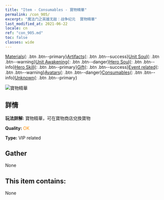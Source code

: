 ```yaml
---
title: "Item - Consumables - 寶物精華"
permalink: /con_905/
excerpt: "魔法门之英雄无敌：战争纪元  寶物精華"
last_modified_at: 2021-06-22
locale: cn
ref: "con_905.md"
toc: false
classes: wide
---
```

 [Materials](/ItemsCN/){: .btn .btn--primary}[Artifacts](/ItemsCN/Artifacts/){: .btn .btn--success}[Unit Soul](/ItemsCN/UnitSoul/){: .btn .btn--warning}[Unit Awakening](/ItemsCN/UnitAwakening/){: .btn .btn--danger}[Hero Soul](/ItemsCN/HeroSoul/){: .btn .btn--info}[Hero Skill](/ItemsCN/HeroSkill/){: .btn .btn--primary}[Gift](/ItemsCN/Gift/){: .btn .btn--success}[Event related](/ItemsCN/Events/){: .btn .btn--warning}[Avatars](/ItemsCN/Avatars/){: .btn .btn--danger}[Consumables](/ItemsCN/Consumables/){: .btn .btn--info}[Unknown](/ItemsCN/Unknown/){: .btn .btn--primary}

 ![寶物精華](/images/t/i_99.png)

## 詳情
 **玩法詳解:** 寶物精華，可在寶物商店兌換寶物

 **Quality:** <span style="color: #FF8C00">OK</span>

 **Type:** VIP related

## Gather

  None

## This item contains:

  None

